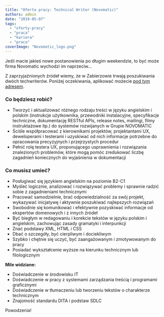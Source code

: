```yaml
---
title: "Oferta pracy: Technical Writer (Novomatic)"
authors: admin
date: "2019-05-07"
tags:
  - "oferty-pracy"
  - "praca"
  - "kariera"
  - "praca"
coverImage: "Novomatic_logo.png"
---
```


Jeśli macie jakieś nowe postanowienia po długim weekendzie, to być może firma
Novomatic wychodzi im naprzeciw...

<!--truncate-->

Z zaprzyjaźnionych źródeł wiemy, że w Zabierzowie trwają poszukiwania dwóch
techwriterów. Poniżej oczekiwania, aplikować możecie
[pod tym adresem](https://novomatic.workable.com/j/D234B9C9A4).

### Co będziesz robić?

- Tworzyć i aktualizować różnego rodzaju treści w języku angielskim i polskim
  (instrukcje użytkownika, przewodniki instalacyjne, specyfikacje techniczne,
  dokumentację RESTful APIs, release notes, mailingi, filmy instruktażowe itp.)
  do systemów rozwijanych w Grupie NOVOMATIC
- Ściśle współpracować z kierownikami projektów, projektantami UX, deweloperami
  i testerami i uzyskiwać od nich informacje potrzebne do opracowania
  precyzyjnych i przejrzystych procedur
- Pełnić rolę testera UX, proponującego usprawnienia i rozwiązania znalezionych
  problemów, które mogą pomóc zredukować liczbę zagadnień koniecznych do
  wyjaśnienia w dokumentacji

### Co musisz umieć?

- Posługiwać się językiem angielskim na poziomie B2-C1
- Myśleć logicznie, analizować i rozwiązywać problemy i sprawnie radzić sobie z
  zagadnieniami technicznymi
- Pracować samodzielnie, brać odpowiedzialność za swój projekt, wykazywać
  inicjatywę i aktywnie poszukiwać najlepszych rozwiązań
- Swobodnie się komunikować i efektywnie pozyskiwać informacje od ekspertów
  domenowych i z innych źródeł
- Być biegłym w redagowaniu i korekcie tekstów w języku polskim i angielskim,
  zachowując zasady gramatyki i interpunkcji
- Znać podstawy XML, HTML i CSS
- Dbać o szczegóły, być cierpliwym i dociekliwym
- Szybko i chętnie się uczyć, być zaangażowanym i zmotywowanym do pracy
- Posiadać wykształcenie wyższe na kierunku technicznym lub filologicznym

**Mile widziane:**

- Doświadczenie w środowisku IT
- Doświadczenie w pracy z systemami zarządzania treścią i programami graficznymi
- Doświadczenie w tłumaczeniu lub tworzeniu tekstów o charakterze technicznym
- Znajomość standardu DITA i podstaw SDLC

Powodzenia!
